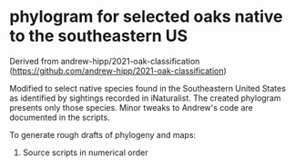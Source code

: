 # phylogram for selected oaks native to the southeastern US

Derived from andrew-hipp/2021-oak-classification (https://github.com/andrew-hipp/2021-oak-classification)

Modified to select native species found in the Southeastern United States as identified by sightings recorded in iNaturalist. The created phylogram presents only those species.  Minor tweaks to Andrew's code are documented in the scripts.

To generate rough drafts of phylogeny and maps:

1. Source scripts in numerical order

